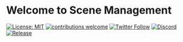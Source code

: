 # Welcome to Scene Management

[![License: MIT](https://img.shields.io/badge/License-MIT-green.svg)](https://opensource.org/licenses/MIT)
[![contributions welcome](https://img.shields.io/badge/contributions-welcome-brightgreen.svg?style=flat)](https://github.com/Juce-Assets/Juce-SceneManagement/issues)
[![Twitter Follow](https://img.shields.io/badge/twitter-%406uillem-blue.svg?style=flat&label=Follow)](https://twitter.com/6uillem)
[![Discord](https://img.shields.io/discord/768962092296044614.svg)](https://discord.gg/dbG7zKA)
[![Release](https://img.shields.io/github/release/Juce-Assets/Juce-SceneManagement.svg)](https://github.com/Juce-Assets/Juce-SceneManagement/releases/latest)
